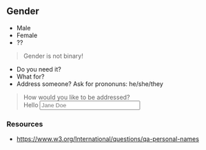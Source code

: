 ## Gender



* Male
* Female
* <!-- .element: class="fragment" --> ??

> <!-- .element: class="fragment" -->Gender is not binary!




* Do you need it?
* <!-- .element: class="fragment" --> What for?
* <!-- .element: class="fragment" --> Address someone? Ask for prononuns: he/she/they

> <!-- .element: class="fragment" --> <label>How would you like to be addressed?</label><br>Hello <input style="width:50%" type="text" placeholder="Jane Doe">



### Resources

* https://www.w3.org/International/questions/qa-personal-names

